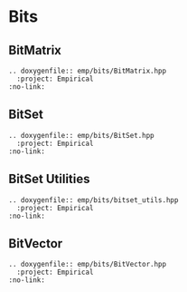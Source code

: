 # Bits

## BitMatrix

```{eval-rst}
.. doxygenfile:: emp/bits/BitMatrix.hpp
  :project: Empirical
:no-link:   
```

## BitSet

```{eval-rst}
.. doxygenfile:: emp/bits/BitSet.hpp
  :project: Empirical
:no-link:   
```

## BitSet Utilities

```{eval-rst}
.. doxygenfile:: emp/bits/bitset_utils.hpp
  :project: Empirical
:no-link:   
```

## BitVector

```{eval-rst}
.. doxygenfile:: emp/bits/BitVector.hpp
  :project: Empirical
:no-link:   
```
